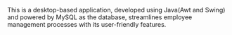 This is a desktop-based application, developed using Java(Awt and Swing) and powered by MySQL 
as the database, streamlines employee management processes with its user-friendly features.
